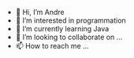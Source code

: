 - 👋 Hi, I’m Andre
- 👀 I’m interested in programmation
- 🌱 I’m currently learning Java
- 💞️ I’m looking to collaborate on ...
- 📫 How to reach me ...

<!---
45Andrew/45Andrew is a ✨ special ✨ repository because its `README.md` (this file) appears on your GitHub profile.
You can click the Preview link to take a look at your changes.
--->
